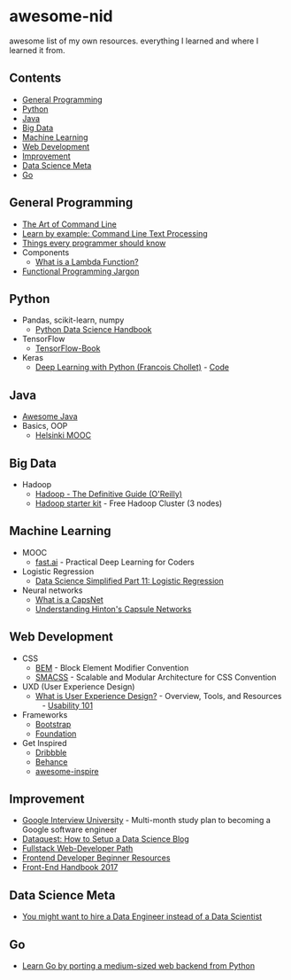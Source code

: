 # awesome-nid
awesome list of my own resources. everything I learned and where I learned it from.

## Contents
 - [General Programming](#general-programming)
 - [Python](#python)
 - [Java](#java)
 - [Big Data](#big-data)
 - [Machine Learning](#machine-learning)
 - [Web Development](#web-development)
 - [Improvement](#improvement)
 - [Data Science Meta](#data-science-meta)
 - [Go](#go)
 
## General Programming
 - [The Art of Command Line](https://github.com/jlevy/the-art-of-command-line)
 - [Learn by example: Command Line Text Processing](https://github.com/learnbyexample/Command-line-text-processing)
 - [Things every programmer should know](https://github.com/mr-mig/every-programmer-should-know)
 - Components
     - [What is a Lambda Function?](https://stackoverflow.com/questions/16501/what-is-a-lambda-function)
 - [Functional Programming Jargon](https://functional.works-hub.com/blog/Functional-Programming-Jargon)

## Python

 - Pandas, scikit-learn, numpy
     - [Python Data Science Handbook](https://github.com/jakevdp/PythonDataScienceHandbook)
 - TensorFlow
     - [TensorFlow-Book](https://github.com/BinRoot/TensorFlow-Book)
 - Keras
     - [Deep Learning with Python (Francois Chollet)](https://www.manning.com/books/deep-learning-with-python) - [Code](https://github.com/fchollet/deep-learning-with-python-notebooks)
     
## Java

 - [Awesome Java](https://github.com/akullpp/awesome-java)
 - Basics, OOP
     - [Helsinki MOOC](http://mooc.fi/courses/2013/programming-part-1/)
    
 ## Big Data
 
  - Hadoop
      - [Hadoop - The Definitive Guide (O'Reilly)](http://hadoopbook.com/)
      - [Hadoop starter kit](http://hadoopinrealworld.com/hadoopstarterkit/) - Free Hadoop Cluster (3 nodes)
      
 ## Machine Learning
 
  - MOOC
      - [fast.ai](http://www.fast.ai/) - Practical Deep Learning for Coders
  - Logistic Regression
      - [Data Science Simplified Part 11: Logistic Regression](https://towardsdatascience.com/data-science-simplified-part-11-logistic-regression-5ae8d994bf0e)
  - Neural networks
      - [What is a CapsNet](https://hackernoon.com/what-is-a-capsnet-or-capsule-network-2bfbe48769cc)
      - [Understanding Hinton's Capsule Networks](https://medium.com/@pechyonkin/understanding-hintons-capsule-networks-part-i-intuition-b4b559d1159b)
      
 ## Web Development
 
  - CSS
      - [BEM](https://smacss.com/book/) - Block Element Modifier Convention
      - [SMACSS](https://smacss.com/book/) - Scalable and Modular Architecture for CSS Convention
  - UXD (User Experience Design)
      - [What is User Experience Design?](https://www.smashingmagazine.com/2010/10/what-is-user-experience-design-overview-tools-and-resources/) - Overview, Tools, and Resources
      - [Usability 101](https://www.nngroup.com/articles/usability-101-introduction-to-usability/)
  - Frameworks
      - [Bootstrap](http://getbootstrap.com/)
      - [Foundation](http://foundation.zurb.com/)
  - Get Inspired
      - [Dribbble](https://dribbble.com/)
      - [Behance](https://www.behance.net/)
      - [awesome-inspire](https://github.com/NoahBuscher/Inspire)
 
 ## Improvement
  - [Google Interview University](https://github.com/mhujer/google-interview-university) - Multi-month study plan to becoming a Google software engineer
  - [Dataquest: How to Setup a Data Science Blog](https://www.dataquest.io/blog/how-to-setup-a-data-science-blog/)
  - [Fullstack Web-Developer Path](https://github.com/shovanch/fullstack-web-developer-path)
  - [Frontend Developer Beginner Resources](https://github.com/shovanch/fullstack-web-developer-path)
  - [Front-End Handbook 2017](https://github.com/FrontendMasters/front-end-handbook-2017)
  
 ## Data Science Meta
  - [You might want to hire a Data Engineer instead of a Data Scientist](https://www.marcel.is/de/)
 
  
 ## Go
  - [Learn Go by porting a medium-sized web backend from Python](http://benhoyt.com/writings/learning-go/)
  
 
 
 

